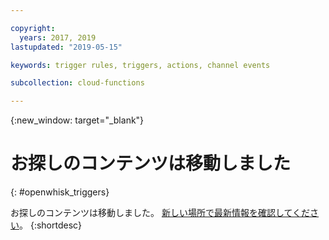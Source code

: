 ```yaml
---

copyright:
  years: 2017, 2019
lastupdated: "2019-05-15"

keywords: trigger rules, triggers, actions, channel events

subcollection: cloud-functions

---
```


{:new_window: target="_blank"}
# お探しのコンテンツは移動しました
{: #openwhisk_triggers}

お探しのコンテンツは移動しました。 [新しい場所で最新情報を確認してください](/docs/openwhisk?topic=cloud-functions-triggers)。
{:shortdesc}
